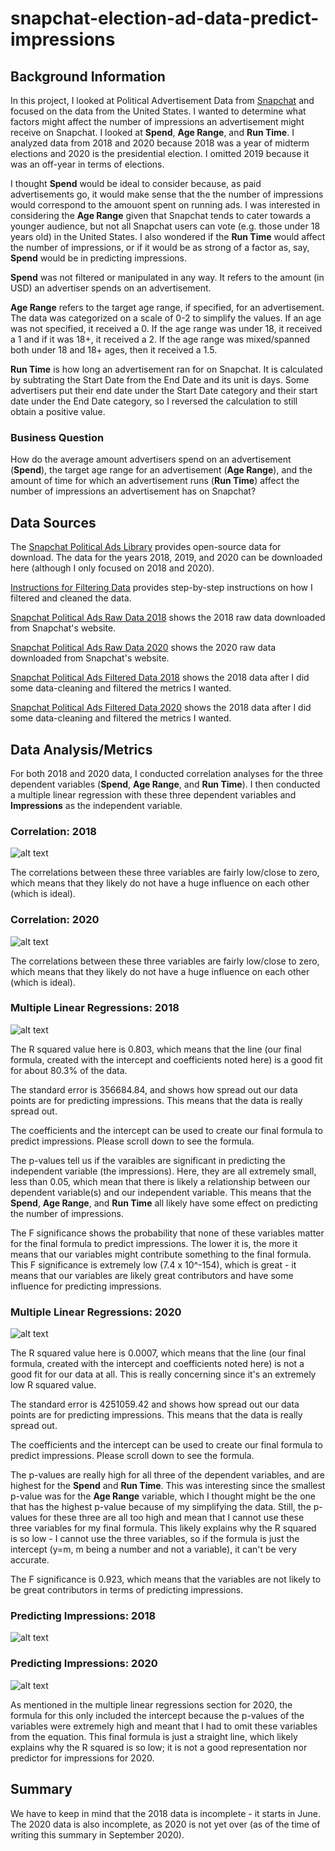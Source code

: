 # snapchat-election-ad-data-predict-impressions
## Background Information
In this project, I looked at Political Advertisement Data from [Snapchat](https://www.snap.com/en-US/political-ads/) and focused on the data from the United States. I wanted to determine what factors might affect the number of impressions an advertisement might receive on Snapchat. I looked at __Spend__, __Age Range__, and __Run Time__. I analyzed data from 2018 and 2020 because 2018 was a year of midterm elections and 2020 is the presidential election. I omitted 2019 because it was an off-year in terms of elections. 

I thought __Spend__ would be ideal to consider because, as paid advertisements go, it would make sense that the the number of impressions would correspond to the amouont spent on running ads. I was interested in considering the __Age Range__ given that Snapchat tends to cater towards a younger audience, but not all Snapchat users can vote (e.g. those under 18 years old) in the United States. I also wondered if the __Run Time__ would affect the number of impressions, or if it would be as strong of a factor as, say, __Spend__ would be in predicting impressions. 

__Spend__ was not filtered or manipulated in any way. It refers to the amount (in USD) an advertiser spends on an advertisement. 

__Age Range__ refers to the target age range, if specified, for an advertisement. The data was categorized on a scale of 0-2 to simplify the values. If an age was not specified, it received a 0. If the age range was under 18, it received a 1 and if it was 18+, it received a 2. If the age range was mixed/spanned both under 18 and 18+ ages, then it received a 1.5. 

__Run Time__ is how long an advertisement ran for on Snapchat. It is calculated by subtrating the Start Date from the End Date and its unit is days. Some advertisers put their end date under the Start Date category and their start date under the End Date category, so I reversed the calculation to still obtain a positive value. 

### Business Question
How do the average amount advertisers spend on an advertisement (__Spend__), the target age range for an advertisement (__Age Range__), and the amount of time for which an advertisement runs (__Run Time__) affect the number of impressions an advertisement has on Snapchat?

## Data Sources
The [Snapchat Political Ads Library](https://www.snap.com/en-US/political-ads/) provides open-source data for download. The data for the years 2018, 2019, and 2020 can be downloaded here (although I only focused on 2018 and 2020). 

[Instructions for Filtering Data](https://github.com/viv-sun/snapchat-election-ad-data-predict-impressions/blob/master/Instructions%20for%20Filtering%20Data.docx) provides step-by-step instructions on how I filtered and cleaned the data.

[Snapchat Political Ads Raw Data 2018](https://github.com/viv-sun/snapchat-election-ad-data-predict-impressions/blob/master/Snapchat%20Political%20Ads%20Raw%20Data%202018.xlsx) shows the 2018 raw data downloaded from Snapchat's website. 

[Snapchat Political Ads Raw Data 2020](https://github.com/viv-sun/snapchat-election-ad-data-predict-impressions/blob/master/Snapchat%20Political%20Ads%20Raw%20Data%202020.xlsx) shows the 2020 raw data downloaded from Snapchat's website. 

[Snapchat Political Ads Filtered Data 2018](https://github.com/viv-sun/snapchat-election-ad-data-predict-impressions/blob/master/Snapchat%20Political%20Ads%20Filtered%20Data%202018.xlsx) shows the 2018 data after I did some data-cleaning and filtered the metrics I wanted. 

[Snapchat Political Ads Filtered Data 2020](https://github.com/viv-sun/snapchat-election-ad-data-predict-impressions/blob/master/Snapchat%20Political%20Ads%20Filtered%20Data%202020.xlsx) shows the 2018 data after I did some data-cleaning and filtered the metrics I wanted. 


## Data Analysis/Metrics 
For both 2018 and 2020 data, I conducted correlation analyses for the three dependent variables (__Spend__, __Age Range__, and __Run Time__). I then conducted a multiple linear regression with these three dependent variables and __Impressions__ as the independent variable. 

### Correlation: 2018
![alt text](https://github.com/viv-sun/snapchat-election-ad-data-predict-impressions/blob/master/Correlation%20-%202018%20Snapchat%20Data.jpg)

The correlations between these three variables are fairly low/close to zero, which means that they likely do not have a huge influence on each other (which is ideal). 

### Correlation: 2020
![alt text](https://github.com/viv-sun/snapchat-election-ad-data-predict-impressions/blob/master/Correlation%20-%202020%20Snapchat%20Data.jpg)

The correlations between these three variables are fairly low/close to zero, which means that they likely do not have a huge influence on each other (which is ideal). 

### Multiple Linear Regressions: 2018
![alt text](https://github.com/viv-sun/snapchat-election-ad-data-predict-impressions/blob/master/Multiple%20Linear%20Regression%20-%202018%20Snapchat%20Data.jpg)

The R squared value here is 0.803, which means that the line (our final formula, created with the intercept and coefficients noted here) is a good fit for about 80.3% of the data. 

The standard error is 356684.84, and shows how spread out our data points are for predicting impressions. This means that the data is really spread out. 

The coefficients and the intercept can be used to create our final formula to predict impressions. Please scroll down to see the formula. 

The p-values tell us if the varaibles are significant in predicting the independent variable (the impressions). Here, they are all extremely small, less than 0.05, which mean that there is likely a relationship between our dependent variable(s) and our independent variable. This means that the __Spend__, __Age Range__, and __Run Time__ all likely have some effect on predicting the number of impressions. 

The F significance shows the probability that none of these variables matter for the final formula to predict impressions. The lower it is, the more it means that our variables might contribute something to the final formula. This F significance is extremely low (7.4 x 10^-154), which is great - it means that our variables are likely great contributors and have some influence for predicting impressions. 

### Multiple Linear Regressions: 2020
![alt text](https://github.com/viv-sun/snapchat-election-ad-data-predict-impressions/blob/master/Multiple%20Linear%20Regression%20-%202020%20Snapchat%20Data.jpg) 

The R squared value here is 0.0007, which means that the line (our final formula, created with the intercept and coefficients noted here) is not a good fit for our data at all. This is really concerning since it's an extremely low R squared value. 

The standard error is 4251059.42 and shows how spread out our data points are for predicting impressions. This means that the data is really spread out. 

The coefficients and the intercept can be used to create our final formula to predict impressions. Please scroll down to see the formula. 

The p-values are really high for all three of the dependent variables, and are highest for the __Spend__ and __Run Time__. This was interesting since the smallest p-value was for the __Age Range__ variable, which I thought might be the one that has the highest p-value because of my simplifying the data. Still, the p-values for these three are all too high and mean that I cannot use these three variables for my final formula. This likely explains why the R squared is so low - I cannot use the three variables, so if the formula is just the intercept (y=m, m being a number and not a variable), it can't be very accurate. 

The F significance is 0.923, which means that the variables are not likely to be great contributors in terms of predicting impressions.  

 
### Predicting Impressions: 2018
![alt text](https://github.com/viv-sun/snapchat-election-ad-data-predict-impressions/blob/master/Predicting%20Impressions%20-%202018%20Snapchat%20Data.jpg) 

### Predicting Impressions: 2020
![alt text](https://github.com/viv-sun/snapchat-election-ad-data-predict-impressions/blob/master/Predicting%20Impressions%20-%202020%20Snapchat%20Data.jpg)

As mentioned in the multiple linear regressions section for 2020, the formula for this only included the intercept because the p-values of the variables were extremely high and meant that I had to omit these variables from the equation. This final formula is just a straight line, which likely explains why the R squared is so low; it is not a good representation nor predictor for impressions for 2020. 

## Summary

We have to keep in mind that the 2018 data is incomplete - it starts in June. The 2020 data is also incomplete, as 2020 is not yet over (as of the time of writing this summary in September 2020). 
